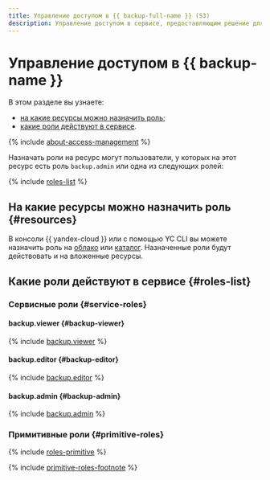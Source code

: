 ```yaml
---
title: Управление доступом в {{ backup-full-name }} (S3)
description: Управление доступом в сервисе, предоставляющим решение для резервного копирования данных в {{ yandex-cloud }} — {{ backup-full-name }}. В разделе описано, на какие ресурсы можно назначить роль, какие роли действуют в сервисе.
---
```


# Управление доступом в {{ backup-name }}

В этом разделе вы узнаете:

* [на какие ресурсы можно назначить роль](#resources);
* [какие роли действуют в сервисе](#roles-list).

{% include [about-access-management](../../_includes/iam/about-access-management.md) %}

Назначать роли на ресурс могут пользователи, у которых на этот ресурс есть роль `backup.admin` или одна из следующих ролей:

{% include [roles-list](../../_includes/iam/roles-list.md) %}

## На какие ресурсы можно назначить роль {#resources}

В консоли {{ yandex-cloud }} или с помощью YC CLI вы можете назначить роль на [облако](../../resource-manager/concepts/resources-hierarchy.md#cloud) или [каталог](../../resource-manager/concepts/resources-hierarchy.md#folder). Назначенные роли будут действовать и на вложенные ресурсы.

## Какие роли действуют в сервисе {#roles-list}

### Сервисные роли {#service-roles}

#### backup.viewer {#backup-viewer}

{% include [backup.viewer](../../_roles/backup/viewer.md) %}

#### backup.editor {#backup-editor}

{% include [backup.editor](../../_roles/backup/editor.md) %}

#### backup.admin {#backup-admin}

{% include [backup.admin](../../_roles/backup/admin.md) %}

### Примитивные роли {#primitive-roles}

{% include [roles-primitive](../../_includes/roles-primitive.md) %}

{% include [primitive-roles-footnote](../../_includes/primitive-roles-footnote.md) %}
